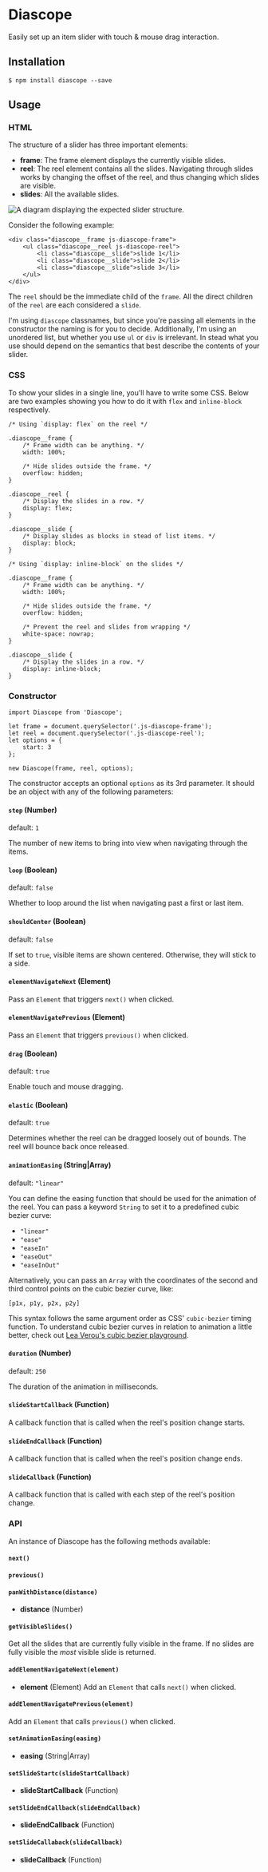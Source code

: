 # Diascope
Easily set up an item slider with touch & mouse drag interaction.

## Installation
```
$ npm install diascope --save
```

## Usage
### HTML
The structure of a slider has three important elements:

* **frame**: The frame element displays the currently visible slides.
* **reel**: The reel element contains all the slides. Navigating through slides works by changing the offset of the reel, and thus changing which slides are visible.
* **slides**: All the available slides.

![A diagram displaying the expected slider structure.](structure-diagram.png)

Consider the following example:

```
<div class="diascope__frame js-diascope-frame">
	<ul class="diascope__reel js-diascope-reel">
		<li class="diascope__slide">slide 1</li>
		<li class="diascope__slide">slide 2</li>
		<li class="diascope__slide">slide 3</li>
	</ul>
</div>
```

The `reel` should be the immediate child of the `frame`. All the direct children of the `reel` are each considered a `slide`.

I'm using `diascope` classnames, but since you're passing all elements in the constructor the naming is for you to decide. Additionally, I'm using an unordered list, but whether you use `ul` or `div` is irrelevant. In stead what you use should depend on the semantics that best describe the contents of your slider.

### CSS
To show your slides in a single line, you'll have to write some CSS. Below are two examples showing you how to do it with `flex` and `inline-block` respectively.

```
/* Using `display: flex` on the reel */

.diascope__frame {
	/* Frame width can be anything. */
	width: 100%;

	/* Hide slides outside the frame. */
	overflow: hidden;
}

.diascope__reel {
	/* Display the slides in a row. */
	display: flex;
}

.diascope__slide {
	/* Display slides as blocks in stead of list items. */
	display: block;
}
```

```
/* Using `display: inline-block` on the slides */

.diascope__frame {
	/* Frame width can be anything. */
	width: 100%;

	/* Hide slides outside the frame. */
	overflow: hidden;

	/* Prevent the reel and slides from wrapping */
	white-space: nowrap;
}

.diascope__slide {
	/* Display the slides in a row. */
	display: inline-block;
}
```

### Constructor
```
import Diascope from 'Diascope';

let frame = document.querySelector('.js-diascope-frame');
let reel = document.querySelector('.js-diascope-reel');
let options = {
	start: 3
};

new Diascope(frame, reel, options);
```

The constructor accepts an optional `options` as its 3rd parameter. It should be an object with any of the following parameters:

#### `step` (Number)
default: `1`

The number of new items to bring into view when navigating through the items.

#### `loop` (Boolean)
default: `false`

Whether to loop around the list when navigating past a first or last item.

#### `shouldCenter` (Boolean)
default: `false`

If set to `true`, visible items are shown centered. Otherwise, they will stick to a side.

#### `elementNavigateNext` (Element)
Pass an `Element` that triggers `next()` when clicked.

#### `elementNavigatePrevious` (Element)
Pass an `Element` that triggers `previous()` when clicked.

#### `drag` (Boolean)
default: `true`

Enable touch and mouse dragging.

#### `elastic` (Boolean)
default: `true`

Determines whether the reel can be dragged loosely out of bounds. The reel will bounce back once released.

#### `animationEasing` (String|Array)
default: `"linear"`

You can define the easing function that should be used for the animation of the reel. You can pass a keyword `String` to set it to a predefined cubic bezier curve:
* `"linear"`
* `"ease"`
* `"easeIn"`
* `"easeOut"`
* `"easeInOut"`

Alternatively, you can pass an `Array` with the coordinates of the second and third control points on the cubic bezier curve, like:

`[p1x, p1y, p2x, p2y]`

This syntax follows the same argument order as CSS' `cubic-bezier` timing function. To understand cubic bezier curves in relation to animation a little better, check out [Lea Verou's cubic bezier playground](http://cubic-bezier.com).

#### `duration` (Number)
default: `250`

The duration of the animation in milliseconds.

#### `slideStartCallback` (Function)
A callback function that is called when the reel's position change starts.

#### `slideEndCallback` (Function)
A callback function that is called when the reel's position change ends.

#### `slideCallback` (Function)
A callback function that is called with each step of the reel's position change.

### API
An instance of Diascope has the following methods available:

#### `next()`

#### `previous()`

#### `panWithDistance(distance)`
* **distance** (Number)

#### `getVisibleSlides()`
Get all the slides that are currently fully visible in the frame. If no slides are fully visible the *most* visible slide is returned.

#### `addElementNavigateNext(element)`
* **element** (Element)
Add an `Element` that calls `next()` when clicked.

#### `addElementNavigatePrevious(element)`
Add an `Element` that calls `previous()` when clicked.

#### `setAnimationEasing(easing)`
* **easing** (String|Array)

#### `setSlideStartc(slideStartCallback)`
* **slideStartCallback** (Function)

#### `setSlideEndCallback(slideEndCallback)`
* **slideEndCallback** (Function)

#### `setSlideCallaback(slideCallback)`
* **slideCallback** (Function)

